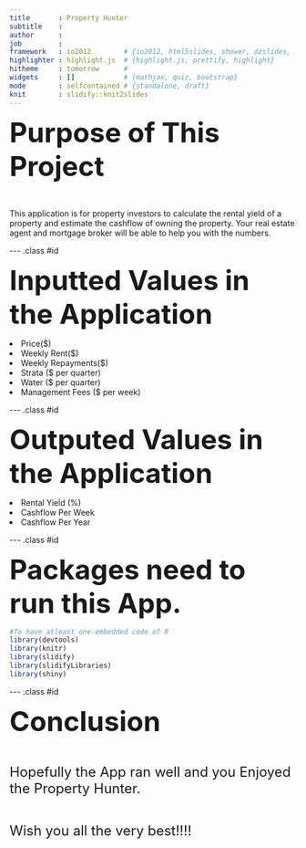 ```yaml
---
title       : Property Hunter
subtitle    : 
author      : 
job         : 
framework   : io2012        # {io2012, html5slides, shower, dzslides, ...}
highlighter : highlight.js  # {highlight.js, prettify, highlight}
hitheme     : tomorrow      # 
widgets     : []            # {mathjax, quiz, bootstrap}
mode        : selfcontained # {standalone, draft}
knit        : slidify::knit2slides
---
```

<P><font size=20><B>Purpose of This Project</B></font></P>

<P>&nbsp;</P>

<P>This application is for property investors to calculate the rental yield of a property and estimate the cashflow of owning the property. Your real estate agent and mortgage broker will be able to help you with the numbers.</P>

--- .class #id 

<P><font size=20><B>Inputted Values in the Application</B></font></P>
<P><li>Price($)
  <li>Weekly Rent($)
  <li>Weekly Repayments($)
  <li>Strata ($ per quarter)
  <li>Water ($ per quarter)
  <li>Management Fees ($ per week)
  </P>

--- .class #id 
  
  <P><font size=20><B>Outputed Values in the Application</B></font></P>
  <P><li>Rental Yield (%)
  <li>Cashflow Per Week
  <li>Cashflow Per Year
  </P>

--- .class #id 

 <P><font size=20><B>Packages need to run this App.</B></font></P>
    


```r
#To have atleast one embedded code of R
library(devtools)
library(knitr)
library(slidify)
library(slidifyLibraries)
library(shiny)
```

--- .class #id 

 <P><font size=20><B>Conclusion</B></font></P>  
 
 <P>&nbsp;</P>
 
 <P><font size=5>Hopefully the App ran well and you Enjoyed the Property Hunter.</font></P>
 
 <P>&nbsp;</P>
 
 <P><font size=5>Wish you all the very best!!!!</font></P>
    
    
    
    
    
    
    
 
  








